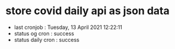 # store covid daily api as json data

- last cronjob : Tuesday, 13 April 2021 12:22:11
- status og cron : success
- status daily cron : success
      
      